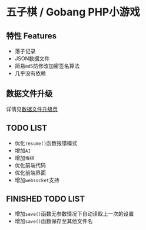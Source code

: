# 五子棋 / Gobang PHP小游戏

## 特性 Features

- 落子记录
- JSON数据文件
- 简易`md5`防修改加密签名算法
- 几乎没有依赖

## 数据文件升级

详情见[数据文件升级页](./docs/data/update.md)

## TODO LIST

- 优化`resume()`函数报错模式
- 增加`AI`
- 增加`悔棋`
- 优化前端代码
- 优化前端界面
- 增加`websocket`支持

## FINISHED TODO LIST

- 增加`save()`函数无参数情况下自动读取上一次的设置
- 增加`save()`函数保存至其他文件名
